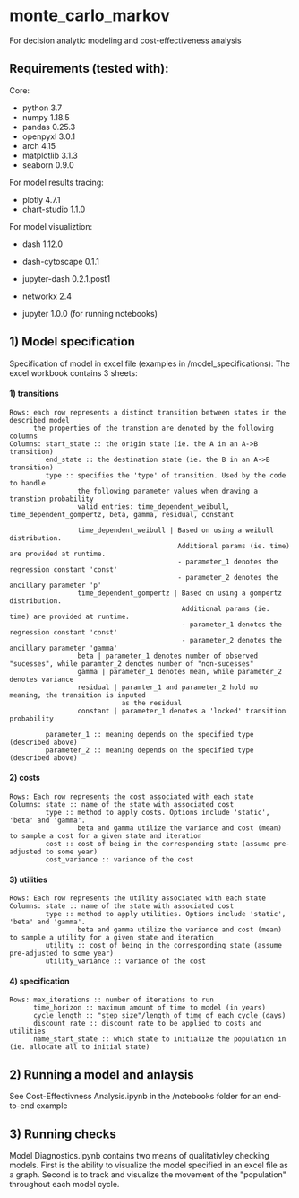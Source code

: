 # monte_carlo_markov
For decision analytic modeling and cost-effectiveness analysis

## Requirements (tested with):
Core:
* python 3.7
* numpy 1.18.5
* pandas 0.25.3
* openpyxl 3.0.1 
* arch 4.15 
* matplotlib 3.1.3 
* seaborn 0.9.0

For model results tracing:
* plotly 4.7.1
* chart-studio 1.1.0

For model visualiztion:
* dash 1.12.0 
* dash-cytoscape 0.1.1
* jupyter-dash 0.2.1.post1 
* networkx 2.4

* jupyter 1.0.0 (for running notebooks)

## 1) Model specification
Specification of model in excel file (examples in /model_specifications):
The excel workbook contains 3 sheets: 
#### 1) transitions 
    Rows: each row represents a distinct transition between states in the described model
          the properties of the transtion are denoted by the following columns
    Columns: start_state :: the origin state (ie. the A in an A->B transition)
             end_state :: the destination state (ie. the B in an A->B transition)
             type :: specifies the 'type' of transition. Used by the code to handle 
                     the following parameter values when drawing a transtion probability
                     valid entries: time_dependent_weibull, time_dependent_gompertz, beta, gamma, residual, constant

                     time_dependent_weibull | Based on using a weibull distribution. 
                                              Additional params (ie. time) are provided at runtime.
                                              - parameter_1 denotes the regression constant 'const'
                                              - parameter_2 denotes the ancillary parameter 'p'
                     time_dependent_gompertz | Based on using a gompertz distribution. 
                                               Additional params (ie. time) are provided at runtime.
                                               - parameter_1 denotes the regression constant 'const'
                                               - parameter_2 denotes the ancillary parameter 'gamma'
                     beta | parameter_1 denotes number of observed "sucesses", while paramter_2 denotes number of "non-sucesses"
                     gamma | parameter_1 denotes mean, while parameter_2 denotes variance 
                     residual | paramter_1 and parameter_2 hold no meaning, the transition is inputed
                                as the residual
                     constant | parameter_1 denotes a 'locked' transition probability
             
             parameter_1 :: meaning depends on the specified type (described above)
             parameter_2 :: meaning depends on the specified type (described above)
#### 2) costs 
    Rows: Each row represents the cost associated with each state
    Columns: state :: name of the state with associated cost
             type :: method to apply costs. Options include 'static', 'beta' and 'gamma'.
                     beta and gamma utilize the variance and cost (mean) to sample a cost for a given state and iteration
             cost :: cost of being in the corresponding state (assume pre-adjusted to some year)
             cost_variance :: variance of the cost
#### 3) utilities
    Rows: Each row represents the utility associated with each state
    Columns: state :: name of the state with associated cost
             type :: method to apply utilities. Options include 'static', 'beta' and 'gamma'.
                     beta and gamma utilize the variance and cost (mean) to sample a utility for a given state and iteration
             utility :: cost of being in the corresponding state (assume pre-adjusted to some year)
             utility_variance :: variance of the cost
#### 4) specification
    Rows: max_iterations :: number of iterations to run
          time_horizon :: maximum amount of time to model (in years)
          cycle_length :: "step size"/length of time of each cycle (days)
          discount_rate :: discount rate to be applied to costs and utilities 
          name_start_state :: which state to initialize the population in (ie. allocate all to initial state)

## 2) Running a model and anlaysis
See Cost-Effectivness Analysis.ipynb in the /notebooks folder for an end-to-end example 

## 3) Running checks
Model Diagnostics.ipynb contains two means of qualitativley checking models. First is the ability to visualize the model specified in an excel file as a graph. Second is to track and visualize the movement of the "population" throughout each model cycle.
